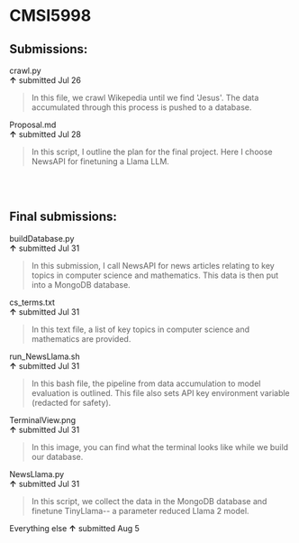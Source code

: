 # CMSI5998


## Submissions:   
crawl.py  
**↑**   submitted Jul 26   
> In this file, we crawl Wikepedia until we find 'Jesus'. The data accumulated through this process is pushed to a database.  
    
Proposal.md    
**↑**   submitted Jul 28
> In this script, I outline the plan for the final project. Here I choose NewsAPI for finetuning a Llama LLM.


\
&nbsp;


## Final submissions:   
buildDatabase.py    
**↑**   submitted Jul 31    
> In this submission, I call NewsAPI for news articles relating to key topics in computer science and mathematics. This data is then put into a MongoDB database.  
    
cs_terms.txt    
**↑**   submitted Jul 31   
> In this text file, a list of key topics in computer science and mathematics are provided.  
     
run_NewsLlama.sh    
**↑**   submitted Jul 31   
> In this bash file, the pipeline from data accumulation to model evaluation is outlined. This file also sets API key environment variable (redacted for safety).  
     
TerminalView.png   
**↑**   submitted Jul 31   
> In this image, you can find what the terminal looks like while we build our database.  

NewsLlama.py    
**↑**   submitted Jul 31   
> In this script, we collect the data in the MongoDB database and finetune TinyLlama-- a parameter reduced Llama 2 model.  

Everything else
**↑**   submitted Aug 5   
